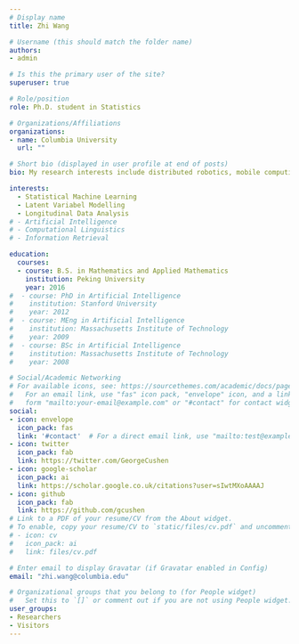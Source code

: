 ```yaml
---
# Display name
title: Zhi Wang

# Username (this should match the folder name)
authors:
- admin

# Is this the primary user of the site?
superuser: true

# Role/position
role: Ph.D. student in Statistics

# Organizations/Affiliations
organizations:
- name: Columbia University
  url: ""

# Short bio (displayed in user profile at end of posts)
bio: My research interests include distributed robotics, mobile computing and programmable matter.

interests:
  - Statistical Machine Learning
  - Latent Variabel Modelling
  - Longitudinal Data Analysis
# - Artificial Intelligence
# - Computational Linguistics
# - Information Retrieval

education:
  courses:
  - course: B.S. in Mathematics and Applied Mathematics
    institution: Peking University
    year: 2016
#  - course: PhD in Artificial Intelligence
#    institution: Stanford University
#    year: 2012
#  - course: MEng in Artificial Intelligence
#    institution: Massachusetts Institute of Technology
#    year: 2009
#  - course: BSc in Artificial Intelligence
#    institution: Massachusetts Institute of Technology
#    year: 2008

# Social/Academic Networking
# For available icons, see: https://sourcethemes.com/academic/docs/page-builder/#icons
#   For an email link, use "fas" icon pack, "envelope" icon, and a link in the
#   form "mailto:your-email@example.com" or "#contact" for contact widget.
social:
- icon: envelope
  icon_pack: fas
  link: '#contact'  # For a direct email link, use "mailto:test@example.org".
- icon: twitter
  icon_pack: fab
  link: https://twitter.com/GeorgeCushen
- icon: google-scholar
  icon_pack: ai
  link: https://scholar.google.co.uk/citations?user=sIwtMXoAAAAJ
- icon: github
  icon_pack: fab
  link: https://github.com/gcushen
# Link to a PDF of your resume/CV from the About widget.
# To enable, copy your resume/CV to `static/files/cv.pdf` and uncomment the lines below.
# - icon: cv
#   icon_pack: ai
#   link: files/cv.pdf

# Enter email to display Gravatar (if Gravatar enabled in Config)
email: "zhi.wang@columbia.edu"

# Organizational groups that you belong to (for People widget)
#   Set this to `[]` or comment out if you are not using People widget.
user_groups:
- Researchers
- Visitors
---
```


